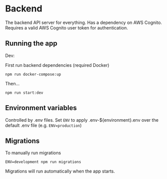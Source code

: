 # Backend

The backend API server for everything. Has a dependency on AWS Cognito. Requires a valid AWS Cognito user token for authentication.

## Running the app

Dev:

First run backend dependencies (required Docker)

```
npm run docker-compose:up
```

Then...

```
npm run start:dev
```

## Environment variables

Controlled by .env files. Set `ENV` to apply .env-${environment}.env over the default .env file (e.g. `ENV=production`)

## Migrations

To manually run migrations

```
ENV=development npm run migrations
```

Migrations will run automatically when the app starts.
